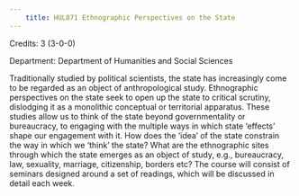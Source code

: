 ```yaml
---
    title: HUL871 Ethnographic Perspectives on the State
---
```

Credits: 3 (3-0-0)

Department: Department of Humanities and Social Sciences

Traditionally studied by political scientists, the state has increasingly come to be regarded as an object of anthropological study. Ethnographic perspectives on the state seek to open up the state to critical scrutiny, dislodging it as a monolithic conceptual or territorial apparatus. These studies allow us to think of the state beyond governmentality or bureaucracy, to engaging with the multiple ways in which state ‘effects’ shape our engagement with it. How does the ‘idea’ of the state constrain the way in which we ‘think’ the state? What are the ethnographic sites through which the state emerges as an object of study, e.g., bureaucracy, law, sexuality, marriage, citizenship, borders etc? The course will consist of seminars designed around a set of readings, which will be discussed in detail each week.
